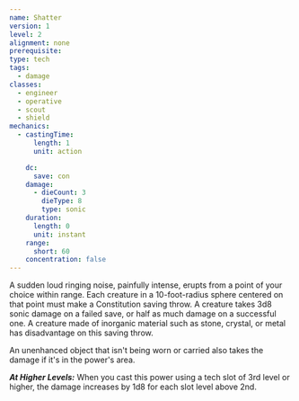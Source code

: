 ```yaml
---
name: Shatter
version: 1
level: 2
alignment: none
prerequisite: 
type: tech
tags:
  - damage
classes:
  - engineer
  - operative
  - scout
  - shield
mechanics:
  - castingTime:
      length: 1
      unit: action

    dc:
      save: con
    damage:
      - dieCount: 3
        dieType: 8
        type: sonic
    duration:
      length: 0
      unit: instant
    range:
      short: 60
    concentration: false
---
```

A sudden loud ringing noise, painfully intense, erupts from a point of your choice within range. Each creature in a 10-foot-radius sphere centered on that point must make a Constitution saving throw. A creature takes 3d8 sonic damage on a failed save, or half as much damage on a successful one. A creature made of inorganic material such as stone, crystal, or metal has disadvantage on this saving throw.

An unenhanced object that isn't being worn or carried also takes the damage if it's in the power's area.

***__At Higher Levels__:*** When you cast this power using a tech slot of 3rd level or higher, the damage increases by 1d8 for each slot level above 2nd.
    